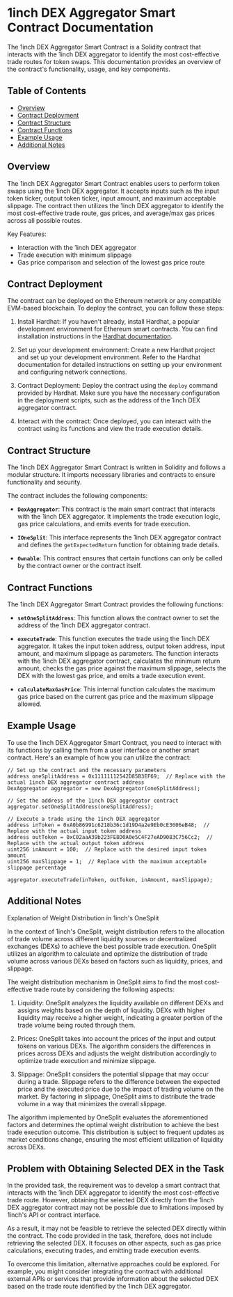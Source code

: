 # 1inch DEX Aggregator Smart Contract Documentation

The 1inch DEX Aggregator Smart Contract is a Solidity contract that interacts with the 1inch DEX aggregator to identify the most cost-effective trade routes for token swaps. This documentation provides an overview of the contract's functionality, usage, and key components.

## Table of Contents

- [Overview](#overview)
- [Contract Deployment](#contract-deployment)
- [Contract Structure](#contract-structure)
- [Contract Functions](#contract-functions)
- [Example Usage](#example-usage)
- [Additional Notes](#additional-notes)

## Overview

The 1inch DEX Aggregator Smart Contract enables users to perform token swaps using the 1inch DEX aggregator. It accepts inputs such as the input token ticker, output token ticker, input amount, and maximum acceptable slippage. The contract then utilizes the 1inch DEX aggregator to identify the most cost-effective trade route, gas prices, and average/max gas prices across all possible routes.

Key Features:
- Interaction with the 1inch DEX aggregator
- Trade execution with minimum slippage
- Gas price comparison and selection of the lowest gas price route

## Contract Deployment

The contract can be deployed on the Ethereum network or any compatible EVM-based blockchain. To deploy the contract, you can follow these steps:

1. Install Hardhat: If you haven't already, install Hardhat, a popular development environment for Ethereum smart contracts. You can find installation instructions in the [Hardhat documentation](https://hardhat.org/getting-started/).

2. Set up your development environment: Create a new Hardhat project and set up your development environment. Refer to the Hardhat documentation for detailed instructions on setting up your environment and configuring network connections.

3. Contract Deployment: Deploy the contract using the `deploy` command provided by Hardhat. Make sure you have the necessary configuration in the deployment scripts, such as the address of the 1inch DEX aggregator contract.

4. Interact with the contract: Once deployed, you can interact with the contract using its functions and view the trade execution details.

## Contract Structure

The 1inch DEX Aggregator Smart Contract is written in Solidity and follows a modular structure. It imports necessary libraries and contracts to ensure functionality and security.

The contract includes the following components:

- **`DexAggregator`**: This contract is the main smart contract that interacts with the 1inch DEX aggregator. It implements the trade execution logic, gas price calculations, and emits events for trade execution.

- **`IOneSplit`**: This interface represents the 1inch DEX aggregator contract and defines the `getExpectedReturn` function for obtaining trade details.

- **`Ownable`**: This contract ensures that certain functions can only be called by the contract owner or the contract itself.

## Contract Functions

The 1inch DEX Aggregator Smart Contract provides the following functions:

- **`setOneSplitAddress`**: This function allows the contract owner to set the address of the 1inch DEX aggregator contract.

- **`executeTrade`**: This function executes the trade using the 1inch DEX aggregator. It takes the input token address, output token address, input amount, and maximum slippage as parameters. The function interacts with the 1inch DEX aggregator contract, calculates the minimum return amount, checks the gas price against the maximum slippage, selects the DEX with the lowest gas price, and emits a trade execution event.

- **`calculateMaxGasPrice`**: This internal function calculates the maximum gas price based on the current gas price and the maximum slippage allowed.

## Example Usage

To use the 1inch DEX Aggregator Smart Contract, you need to interact with its functions by calling them from a user interface or another smart contract. Here's an example of how you can utilize the contract:

```solidity
// Set up the contract and the necessary parameters
address oneSplitAddress = 0x11111112542D85B3EF69;  // Replace with the actual 1inch DEX aggregator contract address
DexAggregator aggregator = new DexAggregator(oneSplitAddress);

// Set the address of the 1inch DEX aggregator contract
aggregator.setOneSplitAddress(oneSplitAddress);

// Execute a trade using the 1inch DEX aggregator
address inToken = 0xA0b86991c6218b36c1d19D4a2e9Eb0cE3606eB48;  // Replace with the actual input token address
address outToken = 0xC02aaA39b223FE8D0A0e5C4F27eAD9083C756Cc2;  // Replace with the actual output token address
uint256 inAmount = 100;  // Replace with the desired input token amount
uint256 maxSlippage = 1;  // Replace with the maximum acceptable slippage percentage

aggregator.executeTrade(inToken, outToken, inAmount, maxSlippage);
```

## Additional Notes

Explanation of Weight Distribution in 1inch's OneSplit

In the context of 1inch's OneSplit, weight distribution refers to the allocation of trade volume across different liquidity sources or decentralized exchanges (DEXs) to achieve the best possible trade execution. OneSplit utilizes an algorithm to calculate and optimize the distribution of trade volume across various DEXs based on factors such as liquidity, prices, and slippage.

The weight distribution mechanism in OneSplit aims to find the most cost-effective trade route by considering the following aspects:

1. Liquidity: OneSplit analyzes the liquidity available on different DEXs and assigns weights based on the depth of liquidity. DEXs with higher liquidity may receive a higher weight, indicating a greater portion of the trade volume being routed through them.

2. Prices: OneSplit takes into account the prices of the input and output tokens on various DEXs. The algorithm considers the differences in prices across DEXs and adjusts the weight distribution accordingly to optimize trade execution and minimize slippage.

3. Slippage: OneSplit considers the potential slippage that may occur during a trade. Slippage refers to the difference between the expected price and the executed price due to the impact of trading volume on the market. By factoring in slippage, OneSplit aims to distribute the trade volume in a way that minimizes the overall slippage.

The algorithm implemented by OneSplit evaluates the aforementioned factors and determines the optimal weight distribution to achieve the best trade execution outcome. This distribution is subject to frequent updates as market conditions change, ensuring the most efficient utilization of liquidity across DEXs.

## Problem with Obtaining Selected DEX in the Task

In the provided task, the requirement was to develop a smart contract that interacts with the 1inch DEX aggregator to identify the most cost-effective trade route. However, obtaining the selected DEX directly from the 1inch DEX aggregator contract may not be possible due to limitations imposed by 1inch's API or contract interface.

As a result, it may not be feasible to retrieve the selected DEX directly within the contract. The code provided in the task, therefore, does not include retrieving the selected DEX. It focuses on other aspects, such as gas price calculations, executing trades, and emitting trade execution events.

To overcome this limitation, alternative approaches could be explored. For example, you might consider integrating the contract with additional external APIs or services that provide information about the selected DEX based on the trade route identified by the 1inch DEX aggregator.
